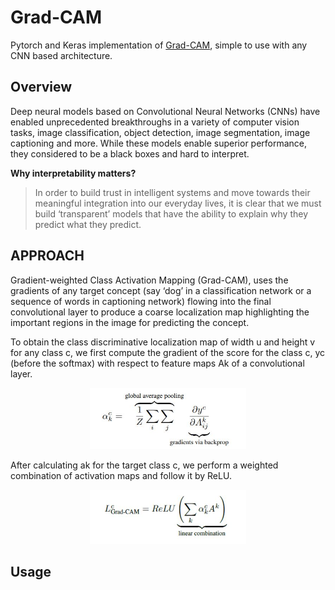 # Grad-CAM
Pytorch and Keras implementation of [Grad-CAM](https://arxiv.org/abs/1610.02391), simple to use with any CNN based architecture.

## Overview
Deep neural models based on Convolutional Neural Networks (CNNs) have enabled unprecedented breakthroughs
in a variety of computer vision tasks, image classification, object detection, image segmentation, image captioning and more. While these models enable superior performance, they considered to be a black boxes and hard to interpret.

**Why interpretability matters?**
>In order to build trust in intelligent
systems and move towards their meaningful integration into our everyday lives, it is clear that we must build ‘transparent’ models that have the ability to explain why they predict what they predict.


## APPROACH
Gradient-weighted Class Activation Mapping
(Grad-CAM), uses the gradients of any target concept (say
‘dog’ in a classification network or a sequence of words
in captioning network) flowing into the final convolutional
layer to produce a coarse localization map highlighting the
important regions in the image for predicting the concept.

To obtain the class discriminative localization map of width u and height v for any class c, we first compute the gradient of the score for the class c, yc (before the softmax) with respect to feature maps Ak of a convolutional layer.
<p align="center">
  <img src="imgs/fig1.jpg" width="250">
</p>

After calculating ak for the target class c, we perform a weighted combination of activation maps and follow it by ReLU.
<p align="center">
  <img src="imgs/fig2.jpg" width="250">
</p>

## Usage
